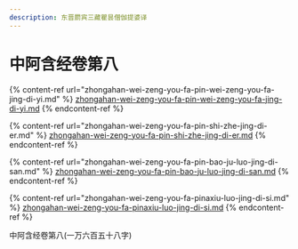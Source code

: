 ```yaml
---
description: 东晋罽宾三藏瞿昙僧伽提婆译
---
```


# 中阿含经卷第八

{% content-ref url="zhongahan-wei-zeng-you-fa-pin-wei-zeng-you-fa-jing-di-yi.md" %}
[zhongahan-wei-zeng-you-fa-pin-wei-zeng-you-fa-jing-di-yi.md](zhongahan-wei-zeng-you-fa-pin-wei-zeng-you-fa-jing-di-yi.md)
{% endcontent-ref %}

{% content-ref url="zhongahan-wei-zeng-you-fa-pin-shi-zhe-jing-di-er.md" %}
[zhongahan-wei-zeng-you-fa-pin-shi-zhe-jing-di-er.md](zhongahan-wei-zeng-you-fa-pin-shi-zhe-jing-di-er.md)
{% endcontent-ref %}

{% content-ref url="zhongahan-wei-zeng-you-fa-pin-bao-ju-luo-jing-di-san.md" %}
[zhongahan-wei-zeng-you-fa-pin-bao-ju-luo-jing-di-san.md](zhongahan-wei-zeng-you-fa-pin-bao-ju-luo-jing-di-san.md)
{% endcontent-ref %}

{% content-ref url="zhongahan-wei-zeng-you-fa-pinaxiu-luo-jing-di-si.md" %}
[zhongahan-wei-zeng-you-fa-pinaxiu-luo-jing-di-si.md](zhongahan-wei-zeng-you-fa-pinaxiu-luo-jing-di-si.md)
{% endcontent-ref %}

中阿含经卷第八(一万六百五十八字)
